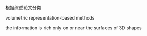 根据综述论文分类





volumetric representation-based methods 



the information is rich only on or near the surfaces of 3D shapes



